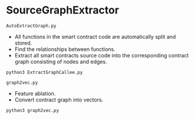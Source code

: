 # SourceGraphExtractor

`AutoExtractGraph.py`
* All functions in the smart contract code are automatically split and stored.
* Find the relationships between functions.
* Extract all smart contracts source code into the corresponding contract graph consisting of nodes and edges.
```shell
python3 ExtractGraphCallee.py
```

`graph2vec.py`
* Feature ablation.
* Convert contract graph into vectors.
```shell
python3 graph2vec.py
```
